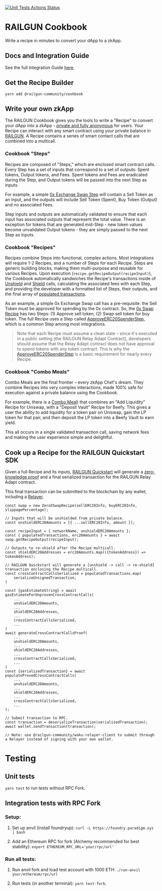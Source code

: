 [![Unit Tests Actions Status](https://github.com/Railgun-Community/cookbook/actions/workflows/unit-tests.yml/badge.svg?branch=main)](https://github.com/Railgun-Community/cookbook/actions)

<!-- [![Integration Tests Actions Status](https://github.com/Railgun-Community/cookbook/actions/workflows/integration-tests.yml/badge.svg?branch=main)](https://github.com/Railgun-Community/cookbook/actions) -->

# RAILGUN Cookbook

Write a recipe in minutes to convert your dApp to a zkApp.

## Docs and Integration Guide

See the full Integration Guide [here](https://docs.railgun.org/developer-guide/cookbook).

## Get the Recipe Builder

`yarn add @railgun-community/cookbook`

## Write your own zkApp

The RAILGUN Cookbook gives you the tools to write a "Recipe" to convert your dApp into a zkApp - [private and fully anonymous](https://docs.railgun.org/wiki/learn/privacy-system) for users. Your Recipe can interact with any smart contract using your private balance in [RAILGUN](https://docs.railgun.org/wiki/learn/overview). A Recipe contains a series of smart contact calls that are combined into a multicall.

### Cookbook "Steps"

Recipes are composed of "Steps," which are enclosed smart contract calls. Every Step has a set of inputs that correspond to a set of outputs: Spent tokens, Output tokens, and Fees. Spent tokens and Fees are eradicated during the Step, and Output tokens will be passed into the next Step as inputs.

For example, a simple [0x Exchange Swap Step](https://github.com/Railgun-Community/cookbook/blob/main/src/steps/swap/zero-x/zero-x-swap-step.ts) will contain a Sell Token as an input, and the outputs will include Sell Token (Spent), Buy Token (Output) and no associated Fees.

Step inputs and outputs are automatically validated to ensure that each input has associated outputs that represent the total value. There is an exception for tokens that are generated mid-Step - new token values become unvalidated Output tokens - they are simply passed to the next Step as inputs.

### Cookbook "Recipes"

Recipes combine Steps into functional, complex actions. Most integrations will require 1-2 Recipes, and a number of Steps for each Recipe. Steps are generic building blocks, making them multi-purpose and reusable for various Recipes. Upon execution (`recipe.getRecipeOutput(recipeInput)`), the Cookbook automatically sandwiches the Recipe's transactions inside of [Unshield](https://docs.railgun.org/wiki/learn/unshielding-tokens) and [Shield](https://docs.railgun.org/wiki/learn/shielding-tokens) calls, calculating the associated fees with each Step, and providing the developer with a formatted list of Steps, their outputs, and the final array of [populated transactions](https://docs.ethers.org/v5/api/utils/transactions/).

As an example, a simple 0x Exchange Swap call has a pre-requisite: the Sell Token must be approved for spending by the 0x contract. So, the [0x Swap Recipe](https://github.com/Railgun-Community/cookbook/blob/main/src/recipes/swap/zero-x-swap-recipe.ts) has two Steps: (1) Approve sell token, (2) Swap sell token for buy token. The full Recipe uses a Step called [ApproveERC20SpenderStep](https://github.com/Railgun-Community/cookbook/blob/main/src/steps/token/erc20/approve-erc20-spender-step.ts), which is a common Step among most integrations.

> Note that each Recipe must assume a clean slate – since it's executed in a public setting (the RAILGUN Relay Adapt Contract), developers should assume that the Relay Adapt contract does not have approval to spend tokens with any token contract. This is why the [ApproveERC20SpenderStep](https://github.com/Railgun-Community/cookbook/blob/main/src/steps/token/erc20/approve-erc20-spender-step.ts) is a basic requirement for nearly every Recipe.

### Cookbook "Combo Meals"

Combo Meals are the final frontier – every zkApp Chef's dream. They combine Recipes into very complex interactions, made 100% safe for execution against a private balance using the Cookbook.

For example, there is a [Combo Meal](https://github.com/Railgun-Community/cookbook/blob/main/src/combo-meals/liquidity-vault/uni-v2-like-add-liquidity-beefy-deposit-combo-meal.ts)) that combines an "Add Liquidity" Recipe for Uniswap, with a "Deposit Vault" Recipe for Beefy. This gives a user the ability to add liquidity for a token pair on Uniswap, gain the LP token for that pair, and then deposit the LP token into a Beefy Vault to earn yield.

This all occurs in a single validated transaction call, saving network fees and making the user experience simple and delightful.

## Cook up a Recipe for the RAILGUN Quickstart SDK

Given a full Recipe and its inputs, [RAILGUN Quickstart](https://docs.railgun.org/developer-guide/quickstart/overview) will generate a [zero-knowledge proof](https://docs.railgun.org/wiki/learn/privacy-system/zero-knowledge-cryptography) and a final serialized transaction for the RAILGUN Relay Adapt contract.

This final transaction can be submitted to the blockchain by any wallet, including a [Relayer](https://docs.railgun.org/wiki/learn/privacy-system/community-relayers).

```
const swap = new ZeroXSwapRecipe(sellERC20Info, buyERC20Info, slippagePercentage);

// Inputs that will be unshielded from private balance.
const unshieldERC20Amounts = [{ ...sellERC20Info, amount }];

const recipeInput = { networkName, unshieldERC20Amounts };
const { populatedTransactions, erc20Amounts } = await swap.getRecipeOutput(recipeInput);

// Outputs to re-shield after the Recipe multicall.
const shieldERC20Addresses = erc20Amounts.map(({tokenAddress}) => tokenAddress);

// RAILGUN Quickstart will generate a [unshield -> call -> re-shield] transaction enclosing the Recipe multicall.
const crossContractCallsSerialized = populatedTransactions.map(
    serializeUnsignedTransaction,
)

const {gasEstimateString} = await gasEstimateForUnprovenCrossContractCalls(
    ...
    unshieldERC20Amounts,
    ...
    shieldERC20Addresses,
    ...
    crossContractCallsSerialized,
    ...
)
await generateCrossContractCallsProof(
    ...
    unshieldERC20Amounts,
    ...
    shieldERC20Addresses,
    ...
    crossContractCallsSerialized,
    ...
)
const {serializedTransaction} = await populateProvedCrossContractCalls(
    ...
    unshieldERC20Amounts,
    ...
    shieldERC20Addresses,
    ...
    crossContractCallsSerialized,
    ...
);

// Submit transaction to RPC.
const transaction = deserializeTransaction(serializedTransaction);
await wallet.sendTransaction(transaction);

// Note: use @railgun-community/waku-relayer-client to submit through a Relayer instead of signing with your own wallet.
```

# Testing

## Unit tests

`yarn test` to run tests without RPC Fork.

## Integration tests with RPC Fork

### Setup:

1. Set up anvil (install foundryup): `curl -L https://foundry.paradigm.xyz | bash`

2. Add an Ethereum RPC for fork (Alchemy recommended for best stability): `export ETHEREUM_RPC_URL='your/rpc/url'`

### Run all tests:

1. Run anvil fork and load test account with 1000 ETH: `./run-anvil your/ethereum/rpc/url`

2. Run tests (in another terminal): `yarn test-fork`.
